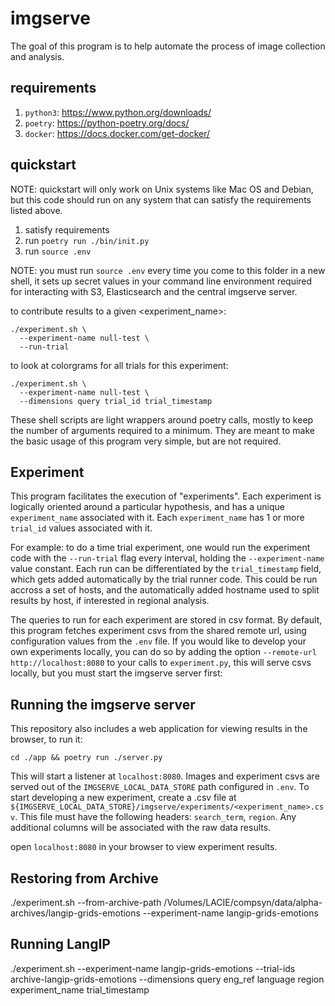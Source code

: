 # imgserve

The goal of this program is to help automate the process of image collection and analysis.

## requirements

1. `python3`: https://www.python.org/downloads/
2. `poetry`: https://python-poetry.org/docs/
3. `docker`: https://docs.docker.com/get-docker/

## quickstart

NOTE: quickstart will only work on Unix systems like Mac OS and Debian, but this code should run on any system that can satisfy the requirements listed above.

1. satisfy requirements
2. run `poetry run ./bin/init.py`
3. run `source .env`

NOTE: you must run `source .env` every time you come to this folder in a new shell, it sets up secret values in your command line environment required for interacting with S3, Elasticsearch and the central imgserve server.

to contribute results to a given <experiment_name>:

```
./experiment.sh \
  --experiment-name null-test \
  --run-trial
```

to look at colorgrams for all trials for this experiment:

```
./experiment.sh \
  --experiment-name null-test \
  --dimensions query trial_id trial_timestamp
```

These shell scripts are light wrappers around poetry calls, mostly to keep the number of arguments required to a minimum. They are meant to make the basic usage of this program very simple, but are not required.

## Experiment

This program facilitates the execution of "experiments". Each experiment is logically oriented around a particular hypothesis, and has a unique `experiment_name` associated with it. Each `experiment_name` has 1 or more `trial_id` values associated with it. 

For example: to do a time trial experiment, one would run the experiment code with the `--run-trial` flag every interval, holding the `--experiment-name` value constant. Each run can be differentiated by the `trial_timestamp` field, which gets added automatically by the trial runner code. This could be run accross a set of hosts, and the automatically added hostname used to split results by host, if interested in regional analysis.

The queries to run for each experiment are stored in csv format. By default, this program fetches experiment csvs from the shared remote url, using configuration values from the `.env` file. If you would like to develop your own experiments locally, you can do so by adding the option `--remote-url http://localhost:8080` to your calls to `experiment.py`, this will serve csvs locally, but you must start the imgserve server first:

## Running the imgserve server

This repository also includes a web application for viewing results in the browser, to run it:

`cd ./app && poetry run ./server.py`

This will start a listener at `localhost:8080`. Images and experiment csvs are served out of the `IMGSERVE_LOCAL_DATA_STORE` path configured in `.env`. To start developing a new experiment, create a .csv file at `${IMGSERVE_LOCAL_DATA_STORE}/imgserve/experiments/<experiment_name>.csv`. This file must have the following headers: `search_term`, `region`. Any additional columns will be associated with the raw data results.

open `localhost:8080` in your browser to view experiment results.


## Restoring from Archive

./experiment.sh --from-archive-path /Volumes/LACIE/compsyn/data/alpha-archives/langip-grids-emotions --experiment-name langip-grids-emotions

## Running LangIP

./experiment.sh --experiment-name langip-grids-emotions --trial-ids archive-langip-grids-emotions --dimensions query eng_ref language region experiment_name trial_timestamp
